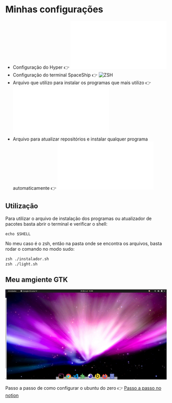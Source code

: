 # Minhas configurações

- Configuração do Hyper 👉 ![Hyper](.hyper.js)
- Configuração do terminal SpaceShip 👉 ![ZSH](.zshrc)
- Arquivo que utilizo para instalar os programas que mais utilizo 👉 ![Instalador](instalador.sh)
- Arquivo para atualizar repositórios e instalar qualquer programa automaticamente 👉 ![ligth](light.sh)

## Utilização

Para utilizar o arquivo de instalação dos programas ou atualizador de pacotes basta abrir o terminal e verificar o shell:
```shell
echo $SHELL
```
No meu caso é o zsh, então na pasta onde se encontra os arquivos, basta rodar o comando no modo sudo:
```shell
zsh ./instalador.sh
zsh ./light.sh
```

## Meu amgiente GTK

![](tela.png)

Passo a passo de como configurar o ubuntu do zero 👉 [Passo a passo no notion](https://www.notion.so/viviramos/Personalizando-meu-Linux-ca87bd6244fe4e6aa3b8a0caeea17bd6)
